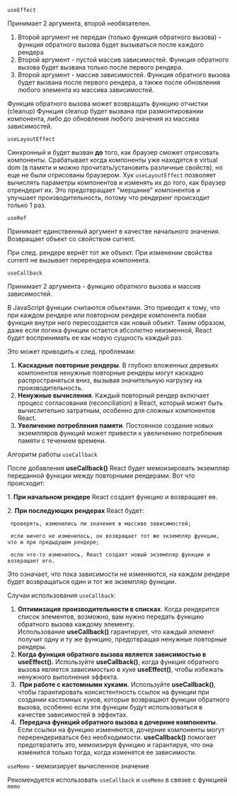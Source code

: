 `useEffect` 

Принимает 2 аргумента, второй необязателен.

1. Второй аргумент не передан (только функция обратного вызова) - функция обратного вызова будет вызываться после каждого рендера
2. Второй аргумент - пустой массив зависимостей. Функция обратного вызова будет вызвана только после первого рендера. 
3. Второй аргумент - массив зависимостей. Функция обратного вызова будет вызвана после первого рендера, а также после обновления любого элемента из массива зависимостей. 

Функция обратного вызова может возвращать функцию отчистки (cleanup)
Функция cleanup будет вызвана при размонтировании компонента, либо до обновления любого значения из массива зависимостей.

`useLayoutEffect`

Синхронный и будет вызван **до** того, как браузер сможет отрисовать компоненты. Срабатывает когда компоненты уже находятся в virtual dom (в памяти и можно прочитать/установить различные свойств), но еще не были отрисованы браузером. Хук `useLayoutEffect` позволяет вычислять параметры компонентов и изменять их до того, как браузер отрендерит их. Это предотвращает "мерцание" компонентов и улучшает производительность, потому что рендеринг происходит только 1 раз.

`useRef`

Принимает единственный аргумент в качестве начального значения. Возвращает объект со свойством current.

При след. рендере вернёт тот же объект.
При изменении свойства current не вызывает перерендера компонента.

`useCallback`

Принимает 2 аргумента - функцию обратного вызова и массив зависимостей.

В JavaScript функции считаются объектами. Это приводит к тому, что при каждом рендере или повторном рендере компонента любая функция внутри него пересоздается как новый объект. Таким образом, даже если логика функции остается абсолютно неизменной, React будет воспринимать ее как новую сущность каждый раз.

Это может приводить к след. проблемам:

1. **Каскадные повторные рендеры**. В глубоко вложенных деревьях компонентов ненужные повторные рендеры могут каскадно распространяться вниз, вызывая значительную нагрузку на производительность.
2. **Ненужные вычисления**. Каждый повторный рендер включает процесс согласования (reconciliation) в React, который может быть вычислительно затратным, особенно для сложных компонентов React.
3. **Увеличение потребления памяти**. Постоянное создание новых экземпляров функций может привести к увеличению потребления памяти с течением времени.

Алгоритм работы `useCallback`

После добавления **useCallback()** React будет мемоизировать экземпляр переданной функции между повторными рендерами. Вот что происходит:

1. **При начальном рендере** React создает функцию и возвращает ее.

2. **При последующих рендерах** React будет:

	 проверять, изменились ли значения в массиве зависимостей;
    
	 если ничего не изменилось, он возвращает тот же экземпляр функции, что и при предыдущем рендере;
    
	 если что-то изменилось, React создает новый экземпляр функции и возвращает его.

Это означает, что пока зависимости не изменяются, на каждом рендере будет возвращаться один и тот же экземпляр функции.

Случаи использования `useCallback`:

1. **Оптимизация производительности в списках**. Когда рендерится список элементов, возможно, вам нужно передать функцию обратного вызова каждому элементу. Использование **useCallback()** гарантирует, что каждый элемент получит одну и ту же функцию, предотвращая ненужные повторные рендеры.
2. **Когда функция обратного вызова является зависимостью в useEffect().** Используйте **useCallback()**, когда функция обратного вызова является зависимостью в хуке **useEffect()**, чтобы избежать ненужного выполнения эффекта.
3.  **При работе с кастомными хуками.** Используйте **useCallback()**, чтобы гарантировать консистентность ссылок на функции при создании кастомных хуков, которые возвращают функции обратного вызова, особенно если эти функции будут использоваться в качестве зависимостей в эффектах.
4.  **Передача функций обратного вызова в дочерние компоненты**. Если ссылки на функцию изменяются, дочерние компоненты могут перерендериваться без необходимости. **useCallback()** помогает предотвратить это, мемоизируя функцию и гарантируя, что она изменится только тогда, когда изменятся ее зависимости.

`useMemo` - мемоизирует вычисленное значение

Рекомендуется использовать `useCallback` и `useMemo` в связке с функцией `memo`

